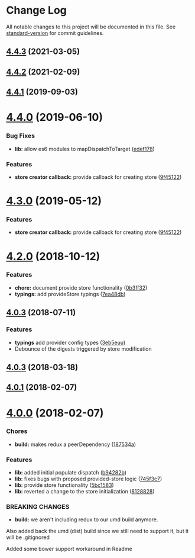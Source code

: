 # Change Log

All notable changes to this project will be documented in this file. See [standard-version](https://github.com/conventional-changelog/standard-version) for commit guidelines.

<a name="4.4.3"></a>
## [4.4.3](https://github.com/wbuchwalter/ng-redux/compare/v4.4.2...v4.4.3) (2021-03-05)



<a name="4.4.2"></a>
## [4.4.2](https://github.com/wbuchwalter/ng-redux/compare/v4.4.1...v4.4.2) (2021-02-09)



<a name="4.4.1"></a>
## [4.4.1](https://github.com/wbuchwalter/ng-redux/compare/v4.4.0...v4.4.1) (2019-09-03)



<a name="4.4.0"></a>
# [4.4.0](https://github.com/wbuchwalter/ng-redux/compare/v4.2.0...v4.4.0) (2019-06-10)


### Bug Fixes

* **lib:** allow es6 modules to mapDispatchToTarget ([edef178](https://github.com/wbuchwalter/ng-redux/commit/edef178))


### Features

* **store creator callback:** provide callback for creating store ([9f45122](https://github.com/wbuchwalter/ng-redux/commit/9f45122))



<a name="4.3.0"></a>
# [4.3.0](https://github.com/wbuchwalter/ng-redux/compare/v4.2.0...v4.3.0) (2019-05-12)


### Features

* **store creator callback:** provide callback for creating store ([9f45122](https://github.com/wbuchwalter/ng-redux/commit/9f45122))



<a name="4.2.0"></a>
# [4.2.0](https://github.com/wbuchwalter/ng-redux/compare/v4.1.0-alpha...v4.2.0) (2018-10-12)


### Features

* **chore:** document provide store functionality ([0b3ff32](https://github.com/wbuchwalter/ng-redux/commit/0b3ff32))
* **typings:** add provideStore typings ([7ea48db](https://github.com/wbuchwalter/ng-redux/commit/7ea48db))



<a name="4.1.0-alpha"></a>
## [4.0.3](https://github.com/wbuchwalter/ng-redux/compare/v4.0.3...v4.1.0-alpha) (2018-07-11)

### Features

* **typings** add provider config types ([3eb5euu](https://github.com/angular-redux/ng-redux/commit/3eb5e42a056f9d01c7adecd7ed85c9262bb65bb4))
* Debounce of the digests triggered by store modification

<a name="4.0.3"></a>
## [4.0.3](https://github.com/wbuchwalter/ng-redux/compare/v4.0.1...v4.0.3) (2018-03-18)



<a name="4.0.1"></a>
## [4.0.1](https://github.com/wbuchwalter/ng-redux/compare/v4.0.0...v4.0.1) (2018-02-07)



<a name="4.0.0"></a>
# [4.0.0](https://github.com/wbuchwalter/ng-redux/compare/3.5.2...4.0.0) (2018-02-07)


### Chores

* **build:** makes redux a peerDependency ([187534a](https://github.com/wbuchwalter/ng-redux/commit/187534a))


### Features

* **lib:** added initial populate dispatch ([b94282b](https://github.com/wbuchwalter/ng-redux/commit/b94282b))
* **lib:** fixes bugs with proposed provided-store logic ([745f3c7](https://github.com/wbuchwalter/ng-redux/commit/745f3c7))
* **lib:** provide store functionality ([5bc1583](https://github.com/wbuchwalter/ng-redux/commit/5bc1583))
* **lib:** reverted a change to the store initialization ([8128828](https://github.com/wbuchwalter/ng-redux/commit/8128828))


### BREAKING CHANGES

* **build:** we aren't including redux to our umd build anymore.

Also added back the umd (dist) build since we still need to support it,
but it will be .gitignored

Added some bower support workaround in Readme
